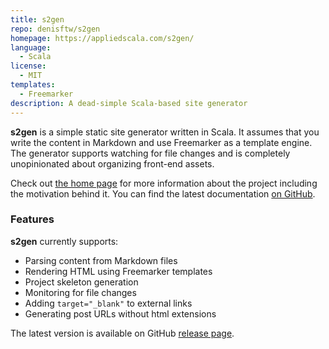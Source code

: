 ```yaml
---
title: s2gen
repo: denisftw/s2gen
homepage: https://appliedscala.com/s2gen/
language:
  - Scala
license:
  - MIT
templates:
  - Freemarker
description: A dead-simple Scala-based site generator
---
```


**s2gen** is a simple static site generator written in Scala. It assumes that you write the content in Markdown and use Freemarker as a template engine. The generator supports watching for file changes and is completely unopinionated about organizing front-end assets.

Check out [the home page](https://appliedscala.com/s2gen/) for more information about the project including the motivation behind it. You can find the latest documentation [on GitHub](https://github.com/denisftw/s2gen).

### Features

**s2gen** currently supports:

- Parsing content from Markdown files
- Rendering HTML using Freemarker templates
- Project skeleton generation
- Monitoring for file changes
- Adding `target="_blank"` to external links
- Generating post URLs without html extensions

The latest version is available on GitHub [release page](https://github.com/denisftw/s2gen/releases/latest).
